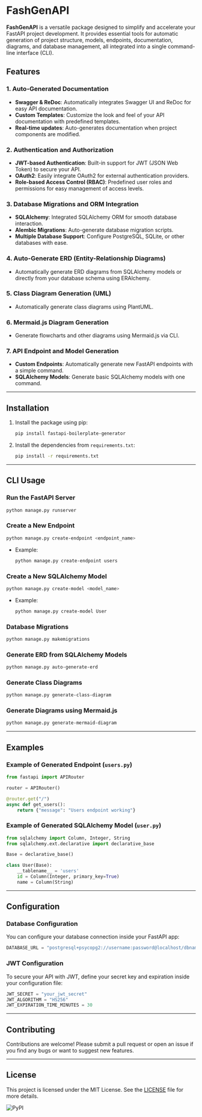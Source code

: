 
# FashGenAPI

**FashGenAPI** is a versatile package designed to simplify and accelerate your FastAPI project development. It provides essential tools for automatic generation of project structure, models, endpoints, documentation, diagrams, and database management, all integrated into a single command-line interface (CLI).

## Features

### 1. Auto-Generated Documentation
- **Swagger & ReDoc**: Automatically integrates Swagger UI and ReDoc for easy API documentation.
- **Custom Templates**: Customize the look and feel of your API documentation with predefined templates.
- **Real-time updates**: Auto-generates documentation when project components are modified.

### 2. Authentication and Authorization
- **JWT-based Authentication**: Built-in support for JWT (JSON Web Token) to secure your API.
- **OAuth2**: Easily integrate OAuth2 for external authentication providers.
- **Role-based Access Control (RBAC)**: Predefined user roles and permissions for easy management of access levels.

### 3. Database Migrations and ORM Integration
- **SQLAlchemy**: Integrated SQLAlchemy ORM for smooth database interaction.
- **Alembic Migrations**: Auto-generate database migration scripts.
- **Multiple Database Support**: Configure PostgreSQL, SQLite, or other databases with ease.

### 4. Auto-Generate ERD (Entity-Relationship Diagrams)
- Automatically generate ERD diagrams from SQLAlchemy models or directly from your database schema using ERAlchemy.
  
### 5. Class Diagram Generation (UML)
- Automatically generate class diagrams using PlantUML.

### 6. Mermaid.js Diagram Generation
- Generate flowcharts and other diagrams using Mermaid.js via CLI.

### 7. API Endpoint and Model Generation
- **Custom Endpoints**: Automatically generate new FastAPI endpoints with a simple command.
- **SQLAlchemy Models**: Generate basic SQLAlchemy models with one command.

---

## Installation

1. Install the package using pip:
    ```bash
    pip install fastapi-boilerplate-generator
    ```

2. Install the dependencies from `requirements.txt`:
    ```bash
    pip install -r requirements.txt
    ```

---

## CLI Usage

### Run the FastAPI Server
```bash
python manage.py runserver
```

### Create a New Endpoint
```bash
python manage.py create-endpoint <endpoint_name>
```
- Example:
    ```bash
    python manage.py create-endpoint users
    ```

### Create a New SQLAlchemy Model
```bash
python manage.py create-model <model_name>
```
- Example:
    ```bash
    python manage.py create-model User
    ```

### Database Migrations
```bash
python manage.py makemigrations
```

### Generate ERD from SQLAlchemy Models
```bash
python manage.py auto-generate-erd
```

### Generate Class Diagrams
```bash
python manage.py generate-class-diagram
```

### Generate Diagrams using Mermaid.js
```bash
python manage.py generate-mermaid-diagram
```

---

## Examples

### Example of Generated Endpoint (`users.py`)
```python
from fastapi import APIRouter

router = APIRouter()

@router.get("/")
async def get_users():
    return {"message": "Users endpoint working"}
```

### Example of Generated SQLAlchemy Model (`user.py`)
```python
from sqlalchemy import Column, Integer, String
from sqlalchemy.ext.declarative import declarative_base

Base = declarative_base()

class User(Base):
    __tablename__ = 'users'
    id = Column(Integer, primary_key=True)
    name = Column(String)
```

---

## Configuration

### Database Configuration
You can configure your database connection inside your FastAPI app:
```python
DATABASE_URL = "postgresql+psycopg2://username:password@localhost/dbname"
```

### JWT Configuration
To secure your API with JWT, define your secret key and expiration inside your configuration file:
```python
JWT_SECRET = "your_jwt_secret"
JWT_ALGORITHM = "HS256"
JWT_EXPIRATION_TIME_MINUTES = 30
```

---

## Contributing

Contributions are welcome! Please submit a pull request or open an issue if you find any bugs or want to suggest new features.

---

## License

This project is licensed under the MIT License. See the [LICENSE](LICENSE) file for more details.

![PyPI](https://img.shields.io/pypi/v/FastGenAPI)
